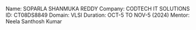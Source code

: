 Name: SOPARLA SHANMUKA REDDY
Company: CODTECH IT SOLUTIONS
ID: CT08DS8849
Domain: VLSI
Duration: OCT-5 TO NOV-5 (2024)
Mentor: Neela Santhosh Kumar 

